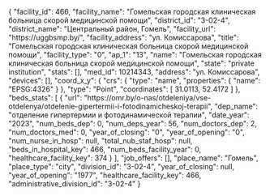 {
    "facility_id": 466,
    "facility_name": "Гомельская городская клиническая больница скорой медицинской помощи",
    "district_id": "3-02-4",
    "district_name": "Центральный район, Гомель",
    "facility_url": "https:\/\/uggbsmp.by\/",
    "facility_address": "ул. Комиссарова",
    "title": "Гомельская городская клиническая больница скорой медицинской помощи",
    "facility_type": "0",
    "ap_1": "13",
    "name": "Гомельская городская клиническая больница скорой медицинской помощи",
    "state": "private institution",
    "stats": [],
    "med_id": 10214343,
    "address": "ул. Комиссарова",
    "devices": [],
    "coord_x_y": {
        "crs": {
            "type": "name",
            "properties": {
                "name": "EPSG:4326"
            }
        },
        "type": "Point",
        "coordinates": [
            31.0113,
            52.4172
        ]
    },
    "beds_stats": [
        {
            "url": "https:\/\/omr.by\/o-nas\/otdeleniya\/vse-otdelenya\/otdelenie-gipertermii-i-fotodinamicheskoj-terapii",
            "dep_name": "отделение гипертермии и фотодинамической терапии",
            "date_year": "2023",
            "num_beds_dep": 0,
            "num_deps_year": 56,
            "num_doctors_dep": 2,
            "num_doctors_med": 0,
            "year_of_closing": "0",
            "year_of_opening": "0",
            "num_nurse_in_hosp": null,
            "total_nub_staf_hosp": null,
            "beds_in_hospital_key": 466,
            "num_beds_facility_year": 0,
            "healthcare_facility_key": 374
        }
    ],
    "job_offers": [],
    "place_name": "Гомель",
    "place_type": "city",
    "division_id": "3-02-4",
    "year_of_closing": null,
    "year_of_opening": "1977",
    "healthcare_facility_key": 466,
    "administrative_division_id": "3-02-4"
}
